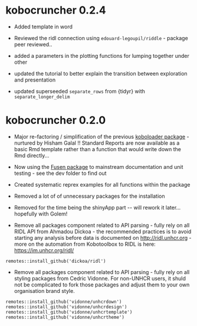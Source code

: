 # kobocruncher 0.2.4

 * Added template in word
 
 * Reviewed the ridl connection using  `edouard-legoupil/riddle` - package peer reviewed..
 
 * added a parameters in the plotting functions for lumping together under other
 
 * updated the tutorial to better explain the transition between exploration and presentation
 
 * updated superseeded `separate_rows` from {tidyr} with  `separate_longer_delim`   

 

# kobocruncher 0.2.0

 * Major re-factoring / simplification of the previous [koboloader package](https://unhcr.github.io/koboloadeR/docs/) - nurtured by Hisham Galal !! Standard Reports are now available as a basic Rmd template rather than a function that would write down the Rmd directly... 
 
 * Now using the [Fusen package](https://thinkr-open.github.io/fusen/index.html) to mainstream documentation and unit testing - see the dev folder to find out
 
 * Created systematic reprex examples for all functions within the package

 * Removed a lot of of unnecessary packages for the installation

 * Removed for the time being the shinyApp part -- will rework it later... hopefully with Golem!

 * Remove all packages component related to API parsing - fully rely on all RIDL API from Ahmadou Dickoa - the recommended practices is to avoid starting any analysis before data is documented on http://ridl.unhcr.org - more on the automation from Kobotoolbox to RIDL is here: https://im.unhcr.org/ridl/ 
 
```
remotes::install_github('dickoa/ridl') 
``` 
 
 * Remove all packages component related to API parsing - fully rely on all styling packages from Cedric Vidonne. For non-UNHCR users, it shuld not be complicated to fork those packages and adjust them to your own organisation brand style.
 
```
remotes::install_github('vidonne/unhcrdown')
remotes::install_github('vidonne/unhcrdesign')
remotes::install_github('vidonne/unhcrtemplate')
remotes::install_github('vidonne/unhcrtheme')
```


